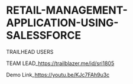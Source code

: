 # RETAIL-MANAGEMENT-APPLICATION-USING-SALESSFORCE

TRAILHEAD USERS

TEAM LEAD_https://trailblazer.me/id/sri1805

Demo Link_https://youtu.be/KJc7FAh9u3c
